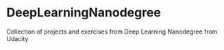# DeepLearningNanodegree
Collection of projects and exercises from Deep Learning Nanodegree from Udacity
